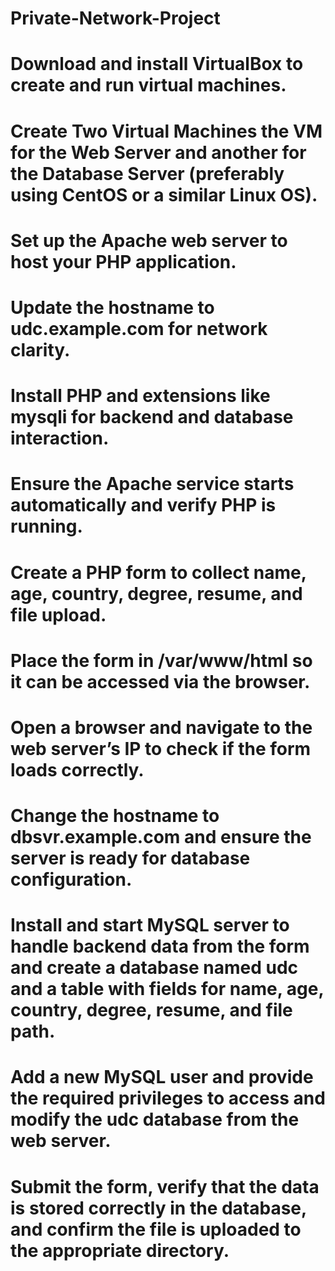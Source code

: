 # Private-Network-Project
# Download and install VirtualBox to create and run virtual machines.
# Create Two Virtual Machines the VM for the Web Server and another for the Database Server (preferably using CentOS or a similar Linux OS).
# Set up the Apache web server to host your PHP application.
# Update the hostname to udc.example.com for network clarity.
# Install PHP and extensions like mysqli for backend and database interaction.
# Ensure the Apache service starts automatically and verify PHP is running.
# Create a PHP form to collect name, age, country, degree, resume, and file upload.
# Place the form in /var/www/html so it can be accessed via the browser.
# Open a browser and navigate to the web server’s IP to check if the form loads correctly.
# Change the hostname to dbsvr.example.com and ensure the server is ready for database configuration.
# Install and start MySQL server to handle backend data from the form and create a database named udc and a table with fields for name, age, country, degree, resume, and file path.
# Add a new MySQL user and provide the required privileges to access and modify the udc database from the web server.
# Submit the form, verify that the data is stored correctly in the database, and confirm the file is uploaded to the appropriate directory.
